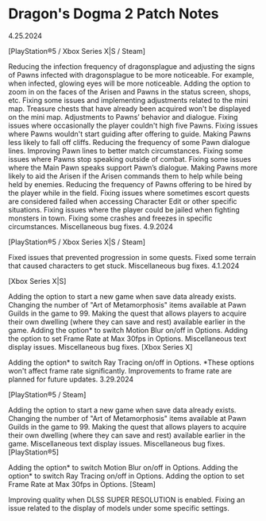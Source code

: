 # Dragon's Dogma 2 Patch Notes
4.25.2024

[PlayStation®5 / Xbox Series X|S / Steam]

Reducing the infection frequency of dragonsplague and adjusting the signs of Pawns infected with dragonsplague to be more noticeable.
For example, when infected, glowing eyes will be more noticeable.
Adding the option to zoom in on the faces of the Arisen and Pawns in the status screen, shops, etc.
Fixing some issues and implementing adjustments related to the mini map.
Treasure chests that have already been acquired won't be displayed on the mini map.
Adjustments to Pawns’ behavior and dialogue. 
Fixing issues where occasionally the player couldn't high five Pawns.
Fixing issues where Pawns wouldn't start guiding after offering to guide.
Making Pawns less likely to fall off cliffs.
Reducing the frequency of some Pawn dialogue lines.
Improving Pawn lines to better match circumstances.
Fixing some issues where Pawns stop speaking outside of combat.
Fixing some issues where the Main Pawn speaks support Pawn’s dialogue.
Making Pawns more likely to aid the Arisen if the Arisen commands them to help while being held by enemies.
Reducing the frequency of Pawns offering to be hired by the player while in the field.
Fixing issues where sometimes escort quests are considered failed when accessing Character Edit or other specific situations.
Fixing issues where the player could be jailed when fighting monsters in town.
Fixing some crashes and freezes in specific circumstances.
Miscellaneous bug fixes.
4.9.2024

[PlayStation®5 / Xbox Series X|S / Steam]

Fixed issues that prevented progression in some quests.
Fixed some terrain that caused characters to get stuck.
Miscellaneous bug fixes.
4.1.2024

[Xbox Series X|S]

Adding the option to start a new game when save data already exists.
Changing the number of "Art of Metamorphosis" items available at Pawn Guilds in the game to 99.
Making the quest that allows players to acquire their own dwelling (where they can save and rest) available earlier in the game.
Adding the option* to switch Motion Blur on/off in Options.
Adding the option to set Frame Rate at Max 30fps in Options.
Miscellaneous text display issues.
Miscellaneous bug fixes.
[Xbox Series X]

Adding the option* to switch Ray Tracing on/off in Options.
*These options won't affect frame rate significantly. Improvements to frame rate are planned for future updates.
3.29.2024

[PlayStation®5 / Steam]

Adding the option to start a new game when save data already exists.
Changing the number of "Art of Metamorphosis" items available at Pawn Guilds in the game to 99.
Making the quest that allows players to acquire their own dwelling (where they can save and rest) available earlier in the game.
Miscellaneous text display issues.
Miscellaneous bug fixes.
[PlayStation®5]

Adding the option* to switch Motion Blur on/off in Options.
Adding the option* to switch Ray Tracing on/off in Options.
Adding the option to set Frame Rate at Max 30fps in Options.
[Steam]

Improving quality when DLSS SUPER RESOLUTION is enabled.
Fixing an issue related to the display of models under some specific settings.
